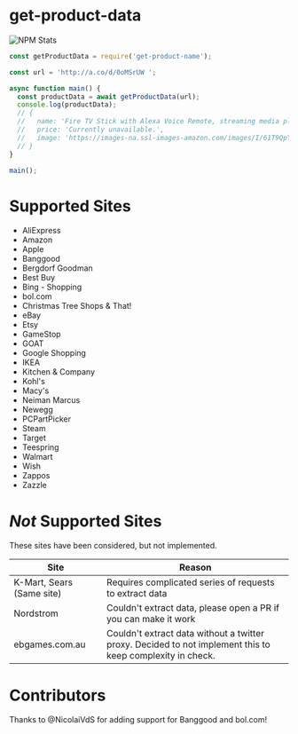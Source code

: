 # get-product-data
![NPM Stats](https://nodei.co/npm/get-product-name.png?downloads=true&downloadRank=true&stars=true)

```js
const getProductData = require('get-product-name');

const url = 'http://a.co/d/0oMSrUW ';

async function main() {
  const productData = await getProductData(url);
  console.log(productData);
  // {
  //   name: 'Fire TV Stick with Alexa Voice Remote, streaming media player - Previous Generation',
  //   price: 'Currently unavailable.',
  //   image: 'https://images-na.ssl-images-amazon.com/images/I/61T9QpYb6ZL._AC_SX679_.jpg'
  // }
}

main();
```

# Supported Sites
* AliExpress
* Amazon
* Apple
* Banggood
* Bergdorf Goodman
* Best Buy
* Bing - Shopping
* bol.com
* Christmas Tree Shops & That!
* eBay
* Etsy
* GameStop
* GOAT
* Google Shopping
* IKEA
* Kitchen & Company
* Kohl's
* Macy's
* Neiman Marcus
* Newegg
* PCPartPicker
* Steam
* Target
* Teespring
* Walmart
* Wish
* Zappos
* Zazzle

# *Not* Supported Sites
These sites have been considered, but not implemented.

Site | Reason
---- | ------
K-Mart, Sears (Same site) | Requires complicated series of requests to extract data
Nordstrom | Couldn't extract data, please open a PR if you can make it work
ebgames.com.au | Couldn't extract data without a twitter proxy. Decided to not implement this to keep complexity in check.

# Contributors
Thanks to @NicolaiVdS for adding support for Banggood and bol.com!